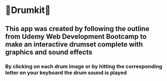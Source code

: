 # 🥁Drumkit🥁

## This app was created by following the outline from Udemy Web Development Bootcamp to make an interactive drumset complete with graphics and sound effects

### By clicking on each drum image or by hitting the corresponding letter on your keyboard the drum sound is played
